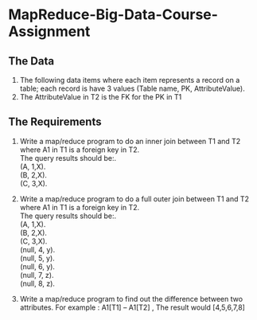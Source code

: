 # MapReduce-Big-Data-Course-Assignment

## The Data
1. The following data items where each item represents a record on a table; each record is have 3 values (Table name, PK, AttributeValue).
2. The AttributeValue in T2 is the FK for the PK in T1

## The Requirements
1. Write a map/reduce program to do an inner join between T1 and T2 where A1 in T1 is a foreign key in T2.  
The query results should be:.  
(A, 1,X).  
(B, 2,X).  
(C, 3,X).  

2. Write a map/reduce program to do a full outer join between T1 and T2 where A1 in T1 is a foreign key in T2.  
The query results should be:.  
(A, 1,X).  
(B, 2,X).  
(C, 3,X).  
(null, 4, y).  
(null, 5, y).  
(null, 6, y).  
(null, 7, z).  
(null, 8, z).  

3. Write a map/reduce program to find out the difference between two attributes. For example : A1[T1] – A1[T2] , The result would [4,5,6,7,8]
